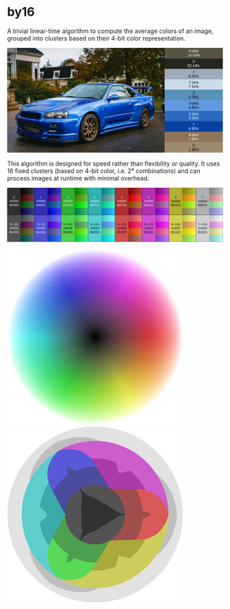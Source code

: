 # by16

A trivial linear-time algorithm to compute the average colors of an image, grouped
into clusters based on their 4-bit color representation.

![example skyline r-34](./media/example-skyline-r-34.png)

This algorithm is designed for speed rather than flexibility or quality. It uses
16 fixed clusters (based on 4-bit color, i.e. 2⁴ combinations) and can process
images at runtime with minimal overhead.

![clusters chart](./media/clusters-chart.svg)

![color space](./media/color-space.png)
![color space clusters](./media/color-space-clusters.png)
